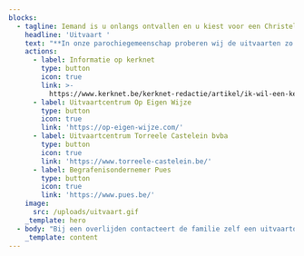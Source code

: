 ```yaml
---
blocks:
  - tagline: Iemand is u onlangs ontvallen en u kiest voor een Christelijke uitvaart.
    headline: 'Uitvaart '
    text: "**In onze parochiegemeenschap proberen wij de uitvaarten zo goed mogelijk te verzorgen in onderling overleg met de familie.**\n\n\\*\\*Hopelijk kan u zo in alle rust afscheid nemen van uw dierbare. \\*\\*\n\nAarzel niet om met ons contact op te nemen indien u vragen heeft. U kan terecht\_op het secretariaat +32 16 250459 of bij Lieven Dries, pastoraal werker van de gemeenschap.\n\nOnder de links kan u al een beetje het basisprincipe vinden van onze werking.\n"
    actions:
      - label: Informatie op kerknet
        type: button
        icon: true
        link: >-
          https://www.kerknet.be/kerknet-redactie/artikel/ik-wil-een-kerkelijke-uitvaart-aanvragen
      - label: Uitvaartcentrum Op Eigen Wijze
        type: button
        icon: true
        link: 'https://op-eigen-wijze.com/'
      - label: Uitvaartcentrum Torreele Castelein bvba
        type: button
        icon: true
        link: 'https://www.torreele-castelein.be/'
      - label: Begrafenisondernemer Pues
        type: button
        icon: true
        link: 'https://www.pues.be/'
    image:
      src: /uploads/uitvaart.gif
    _template: hero
  - body: "Bij een overlijden contacteert de familie zelf een uitvaartondernemer.\n\nDeze vraagt onder meer of een kerkelijke uitvaart gewenst is. Zo ja, contacteert de uitvaartondernemer de parochie om de dag te bespreken. De uitvaarten vinden plaats van maandag tot en met zaterdag om 10 u, 11.30 u of 14 u.\n\nDe uitvaart zal, op aanraden van het bisdom, een gebedsdienst zijn. Indien de familie zelf een voorganger heeft mag deze gerust voorgaan in de gebedsdienst (met of zonder communie).\n\nNa de aanmelding van de uitvaart, neemt de voorganger contact op met de familie om een afspraak te maken om de uitvaart voor te bereiden. De familie en de voorganger bepalen samen hoe de viering uiteindelijk wordt. Er is heel veel mogelijk om de uitvaart te laten uitgroeien tot een mooie viering. De familie kan zelf een aantal teksten schrijven (terugblik op het leven, enkele ervaringen, een afscheidsgroet,…) die eventueel door iemand van de familie zelf gelezen worden. Ook de standaardteksten voor de viering (lezingen, voorbeden, …) worden in samenspraak met de voorganger gekozen.\n\nWat de muziek betreft, zijn er verschillende mogelijkheden. De muziek moet passen binnen het kader van de uitvaartliturgie. U kan kiezen voor:\n\n* Orgelmuziek of pianomuziek (u kiest zelf een organist/pianist of u doet een beroep op de parochie voor deze keuze) al dan niet in combinatie met een koor (hiervoor dient u zelf te zorgen).\n* CD-muziek: de parochie biedt na overleg CD-muziek aan in het genre (religieus of klassiek of meditatief). De familie kan ook zelf zorgen voor de CD-muziek. Keuze dient gemaakt te worden uit religieuze of klassieke of meditatieve muziek met eventueel een aanvulling van max 2 stukken ‘populaire’ muziek maar\_die passen in de liturgie\_(dit dient steeds te worden voorgelegd aan de voorganger).\n* Instrumentale/vocale life-muziek: De familie zorgt dan zelf voor een ensemble, zanger(es), …\_\_of maakt gebruik van het voorstel van de parochie.\n\nDe momenten waarop zeker muziek moet worden voorzien (bijkomende momenten zijn mogelijk): 20 minuten voor de viering - tijdens de intrede (wanneer de overledene naar voor wordt gebracht) - bij de bijbellezing - tijdens het persoonlijke afscheid (de ‘offergang’) - tijdens de communie (indien van toepassing) - uittrede (wanneer de overledene naar buiten wordt gedragen).\n\nDe bijdrage voor een uitvaartviering is in het bisdom Mechelen-Brussel vastgelegd op € 275 EUR. Deze kosten worden verrekend via de begrafenisondernemer.\n\nIn onze gemeenschap is het de gewoonte dat er enkele weken na de uitvaart een herdenkingsviering zal plaatsvinden. Deze valt normaal gezien op de eerste zondag van de volgende maand na de uitvaart (of als gewenst een andere datum na afspraak met de familie).\n\n**Op 1 november (om 10 u) nodigen wij u opnieuw uit voor de herdenkingsviering**\_van alle overledenen van het voorbije jaar. Bij die gelegenheid zal de familie ook een kruisje meekrijgen als aandenken.\n\n**Onze gemeenschap wenst u alvast veel sterkte in deze moeilijke dagen.**\n"
    _template: content
---
```


